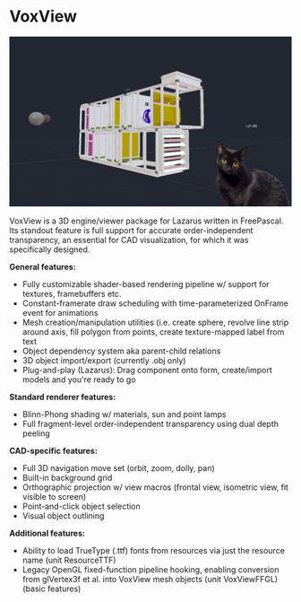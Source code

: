 # VoxView

<img src='./images/demo.png'/>

VoxView is a 3D engine/viewer package for Lazarus written in FreePascal. Its standout feature is full support for accurate order-independent transparency, an essential for CAD visualization, for which it was specifically designed.

**General features:**
- Fully customizable shader-based rendering pipeline w/ support for textures, framebuffers etc.
- Constant-framerate draw scheduling with time-parameterized OnFrame event for animations
- Mesh creation/manipulation utilities (i.e. create sphere, revolve line strip around axis, fill polygon from points, create texture-mapped label from text
- Object dependency system aka parent-child relations
- 3D object import/export (currently .obj only)
- Plug-and-play (Lazarus): Drag component onto form, create/import models and you're ready to go

**Standard renderer features:**
- Blinn-Phong shading w/ materials, sun and point lamps
- Full fragment-level order-independent transparency using dual depth peeling

**CAD-specific features:**
- Full 3D navigation move set (orbit, zoom, dolly, pan)
- Built-in background grid
- Orthographic projection w/ view macros (frontal view, isometric view, fit visible to screen)
- Point-and-click object selection
- Visual object outlining

**Additional features:**
- Ability to load TrueType (.ttf) fonts from resources via just the resource name (unit ResourceTTF)
- Legacy OpenGL fixed-function pipeline hooking, enabling conversion from glVertex3f et al. into VoxView mesh objects (unit VoxViewFFGL) (basic features)
